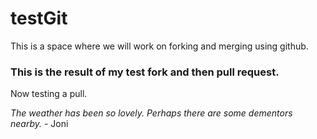 # testGit
This is a space where we will work on forking and merging using github.

### This is the result of my test fork and then pull request.
Now testing a pull.

*The weather has been so lovely. Perhaps there are some dementors nearby.* - Joni